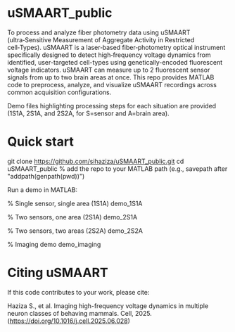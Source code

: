 # uSMAART_public
To process and analyze fiber photometry data using uSMAART (ultra‑Sensitive Measurement of Aggregate Activity in Restricted cell‑Types). uSMAART is a laser‑based fiber‑photometry optical instrument specifically designed to detect high‑frequency voltage dynamics from identified, user-targeted cell-types using genetically-encoded fluorescent voltage indicators. uSMAART can measure up to 2 fluorescent sensor signals from up to two brain areas at once. 
This repo provides MATLAB code to preprocess, analyze, and visualize uSMAART recordings across common acquisition configurations.

Demo files highlighting processing steps for each situation are provided (1S1A, 2S1A, and 2S2A, for S=sensor and A=brain area).

# Quick start

git clone https://github.com/sihaziza/uSMAART_public.git
cd uSMAART_public
% add the repo to your MATLAB path (e.g., savepath after "addpath(genpath(pwd))")

Run a demo in MATLAB:

% Single sensor, single area (1S1A)
demo_1S1A

% Two sensors, one area (2S1A)
demo_2S1A

% Two sensors, two areas (2S2A)
demo_2S2A

% Imaging demo
demo_imaging

# Citing uSMAART

If this code contributes to your work, please cite:

Haziza S., et al. Imaging high-frequency voltage dynamics in multiple neuron classes of behaving mammals. Cell, 2025. (https://doi.org/10.1016/j.cell.2025.06.028)
